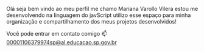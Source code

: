 Olá seja bem vindo ao meu perfil 
me chamo Mariana Varollo Vilera
estou me desenvolvendo na linguagem do javScript
utilizo esse espaço para minha organização e compartilhamento dos meus projetos desenvolvidos!


Você pode entrar em contato comigo 📫
00001106379974sp@al.educacao.sp.gov.br

